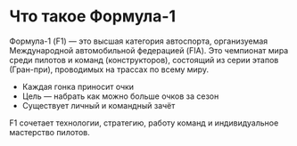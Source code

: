 # Что такое Формула-1

Формула-1 (F1) — это высшая категория автоспорта, организуемая Международной автомобильной федерацией (FIA). Это чемпионат мира среди пилотов и команд (конструкторов), состоящий из серии этапов (Гран-при), проводимых на трассах по всему миру.

- Каждая гонка приносит очки
- Цель — набрать как можно больше очков за сезон
- Существует личный и командный зачёт

F1 сочетает технологии, стратегию, работу команд и индивидуальное мастерство пилотов.